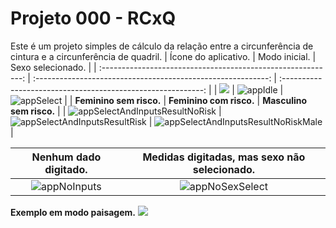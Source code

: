 # Projeto 000 - RCxQ

Este é um projeto simples de cálculo da relação entre a circunferência de cintura e a circunferência de quadril.
|                     Ícone do aplicativo.                     |                        Modo inicial.                         |                      Sexo selecionado.                       |
| :----------------------------------------------------------: | :----------------------------------------------------------: | :----------------------------------------------------------: |
| ![](/img/appMenuIcon.png) | ![appIdle](/img/appIdle.png) | ![appSelect](/img/appSelect.png) |
|                   **Feminino sem risco.**                    |                   **Feminino com risco.**                    |                   **Masculino sem risco.**                   |
| ![appSelectAndInputsResultNoRisk](/img/appSelectAndInputsResultNoRisk.png) | ![appSelectAndInputsResultRisk](/img/appSelectAndInputsResultRisk.png) | ![appSelectAndInputsResultNoRiskMale](/img/appSelectAndInputsResultNoRiskMale.png) |



|Nenhum dado digitado.| Medidas digitadas, mas sexo não selecionado. |
| :--: | :----------------------------------------------------------: |
| ![appNoInputs](/img/appNoInputs.png)     | ![appNoSexSelect](/img/appNoSexSelect.png)                                                               |

**Exemplo em modo paisagem.**
![](/img/appSelectAndInputsResultNoRiskLandscape.png)
